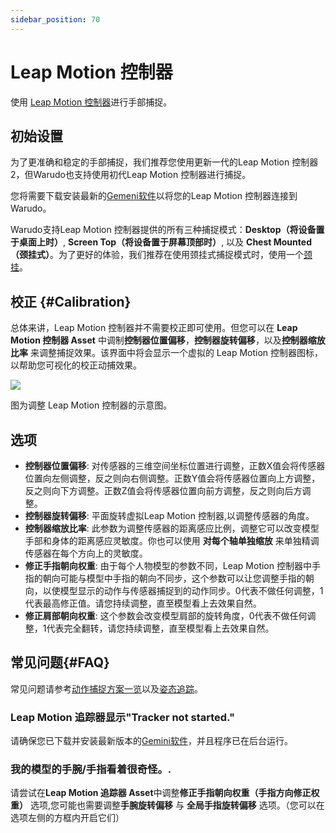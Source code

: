 ```yaml
---
sidebar_position: 70
---
```


# Leap Motion 控制器 

使用 [Leap Motion 控制器](https://leap2.ultraleap.com/leap-motion-controller-2/)进行手部捕捉。

## 初始设置

为了更准确和稳定的手部捕捉，我们推荐您使用更新一代的Leap Motion 控制器 2，但Warudo也支持使用初代Leap Motion 控制器进行捕捉。

您将需要下载安装最新的[Gemeni软件](https://leap2.ultraleap.com/gemini-downloads/)以将您的Leap Motion 控制器连接到Warudo。

Warudo支持Leap Motion 控制器提供的所有三种捕捉模式：**Desktop（将设备置于桌面上时）**, **Screen Top（将设备置于屏幕顶部时）**, 以及 **Chest Mounted（颈挂式）**。为了更好的体验，我们推荐在使用颈挂式捕捉模式时，使用一个[颈挂](https://www.etsy.com/market/leap_motion_mounting)。

## 校正 {#Calibration}

总体来讲，Leap Motion 控制器并不需要校正即可使用。但您可以在 **Leap Motion 控制器 Asset** 中调制**控制器位置偏移**，**控制器旋转偏移**，以及**控制器缩放比率** 来调整捕捉效果。该界面中将会显示一个虚拟的 Leap Motion 控制器图标，以帮助您可视化的校正动捕效果。

![](/doc-img/en-leapmotion-1.png)
<p class="img-desc">图为调整 Leap Motion 控制器的示意图。</p>

## 选项

* **控制器位置偏移**: 对传感器的三维空间坐标位置进行调整，正数X值会将传感器位置向左侧调整，反之则向右侧调整。正数Y值会将传感器位置向上方调整，反之则向下方调整。正数Z值会将传感器位置向前方调整，反之则向后方调整。
* **控制器旋转偏移**: 平面旋转虚拟Leap Motion 控制器,以调整传感器的角度。
* **控制器缩放比率**: 此参数为调整传感器的距离感应比例，调整它可以改变模型手部和身体的距离感应灵敏度。你也可以使用 **对每个轴单独缩放** 来单独精调传感器在每个方向上的灵敏度。 
* **修正手指朝向权重**: 由于每个人物模型的参数不同，Leap Motion 控制器中手指的朝向可能与模型中手指的朝向不同步，这个参数可以让您调整手指的朝向，以使模型显示的动作与传感器捕捉到的动作同步。0代表不做任何调整，1代表最高修正值。请您持续调整，直至模型看上去效果自然。
* **修正肩部朝向权重**: 这个参数会改变模型肩部的旋转角度，0代表不做任何调整，1代表完全翻转，请您持续调整，直至模型看上去效果自然。

## 常见问题{#FAQ}

常见问题请参考[动作捕捉方案一览](overview#FAQ)以及[姿态追踪](body-tracking#FAQ)。

### **Leap Motion 追踪器显示**"Tracker not started."

请确保您已下载并安装最新版本的[Gemini软件](https://leap2.ultraleap.com/gemini-downloads/)，并且程序已在后台运行。

### 我的模型的手腕/手指看着很奇怪。.

请尝试在**Leap Motion 追踪器 Asset**中调整**修正手指朝向权重（手指方向修正权重）** 选项,您可能也需要调整**手腕旋转偏移** 与 **全局手指旋转偏移** 选项。（您可以在选项左侧的方框内开启它们）
